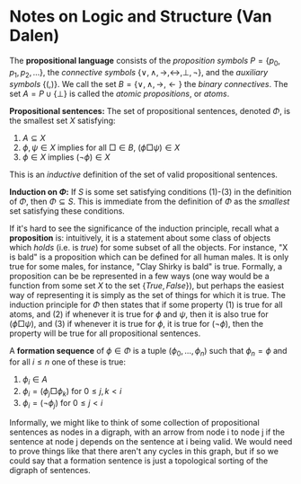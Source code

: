 # Notes on Logic and Structure (Van Dalen)

The **propositional language** consists of the *proposition symbols* $P = \{ p_0, p_1, p_2, \ldots \}$, the *connective symbols* $\{ \vee, \wedge, \rightarrow, \leftrightarrow, \bot, \neg \}$, and the *auxiliary symbols* $\{ (, ) \}$. We call the set $B = \{ \vee, \wedge, \rightarrow, \leftarrow \}$ the *binary connectives*. The set $A = P \cup \{ \bot \}$ is called the *atomic propositions*, or *atoms*.

**Propositional sentences:** The set of propositional sentences, denoted $\Phi$, is the smallest set $X$ satisfying:

 1. $A \subseteq X$
 2. $\phi, \psi \in X$ implies for all $\Box \in B$, $(\phi \Box \psi) \in X$
 3. $\phi \in X$ implies $(\neg \phi) \in X$

This is an *inductive* definition of the set of valid propositional sentences.

**Induction on $\Phi$:** If $S$ is some set satisfying conditions (1)-(3) in the definition of $\Phi$, then $\Phi \subseteq S$. This is immediate from the definition of $\Phi$ as the *smallest* set satisfying these conditions.

If it's hard to see the significance of the induction principle, recall what a **proposition** is: intuitively, it is a statement about some class of objects which *holds* (i.e. is *true*) for some subset of all the objects. For instance, "X is bald" is a proposition which can be defined for all human males. It is only true for some males, for instance, "Clay Shirky is bald" is true. Formally, a proposition can be be represented in a few ways (one way would be a function from some set $X$ to the set $\{True, False\}$), but perhaps the easiest way of representing it is simply as the set of things for which it is true. The induction principle for $\Phi$ then states that if some property (1) is true for all atoms, and (2) if whenever it is true for $\phi$ and $\psi$, then it is also true for $(\phi \Box \psi)$, and (3) if whenever it is true for $\phi$, it is true for $(\neg \phi)$, then the property will be true for all propositional sentences.

A **formation sequence** of $\phi \in \Phi$ is a tuple $(\phi_0, \ldots, \phi_n)$ such that $\phi_n = \phi$ and for all $i \leq n$ one of these is true:

 1. $\phi_i \in A$
 2. $\phi_i = (\phi_j \Box \phi_k)$ for $0 \leq j, k < i$
 3. $\phi_i = (\neg \phi_j)$ for $0 \leq j < i$

Informally, we might like to think of some collection of propositional sentences as nodes in a digraph, with an arrow from node i to node j if the sentence at node j depends on the sentence at i being valid. We would need to prove things like that there aren't any cycles in this graph, but if so we could say that a formation sentence is just a topological sorting of the digraph of sentences.
